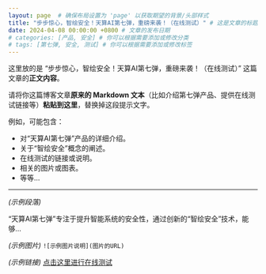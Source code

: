 ```yaml
---
layout: page  # 确保布局设置为 'page' 以获取期望的背景/头部样式
title: "步步惊心，智绘安全！天算AI第七弹，重磅来袭！（在线测试）" # 这是文章的标题，请确认或修改
date: 2024-04-08 00:00:00 +0800 # 文章的发布日期
# categories: [产品, 安全] # 你可以根据需要添加或修改分类
# tags: [第七弹, 安全, 测试] # 你可以根据需要添加或修改标签
---
```


<!--
    ↓↓↓ 这里应该是你这篇文章的原始内容 ↓↓↓
    ↓↓↓ 请确保下面的 Markdown 内容是你希望在这篇文章页面显示的实际内容 ↓↓↓
-->

这里放的是 “步步惊心，智绘安全！天算AI第七弹，重磅来袭！（在线测试）” 这篇文章的**正文内容**。

请将你这篇博客文章**原来的 Markdown 文本**（比如介绍第七弹产品、提供在线测试链接等）**粘贴到这里**，替换掉这段提示文字。

例如，可能包含：

*   对“天算AI第七弹”产品的详细介绍。
*   关于“智绘安全”概念的阐述。
*   在线测试的链接或说明。
*   相关的图片或图表。
*   等等...

---

*(示例段落)*

“天算AI第七弹”专注于提升智能系统的安全性，通过创新的“智绘安全”技术，能够...

*(示例图片)*
`![示例图片说明](图片的URL)`

*(示例链接)*
[点击这里进行在线测试](测试页面的链接)

<!-- “返回主页”的链接应该由 _layouts/post.html 或 _layouts/page.html 文件自动添加在下方 -->
